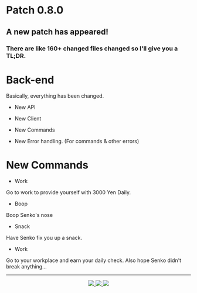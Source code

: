 <h1> Patch 0.8.0

## A new patch has appeared!

### There are like 160+ changed files changed so I'll give you a TL;DR.

# Back-end

Basically, everything has been changed.

- New API

- New Client

- New Commands

- New Error handling. (For commands & other errors)

# New Commands

- Work

Go to work to provide yourself with 3000 Yen Daily.

- Boop

Boop Senko's nose

- Snack

Have Senko fix you up a snack.

- Work

Go to your workplace and earn your daily check. Also hope Senko didn't break anything...

---
<div align="center">
    <a href="https://senko.gg/discord">
        <img src="https://img.shields.io/discord/777251087592718336?color=5865F2&label=Community&logo=discord&logoColor=white">
    </a>
    <a href="https://senkosworld.com/invite">
        <img src="https://img.shields.io/badge/-Invite%20Senko-orange">
    </a>
    <a href="https://github.com/SenkoTheKitsune1/Senko-Issues/issues/new?assignees=&labels=Bug/Error&template=bug-report.md&title=">
        <img src="https://img.shields.io/badge/-Submit%20an%20issue-blue">
    </a>

